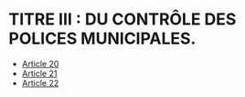 # TITRE III : DU CONTRÔLE DES POLICES MUNICIPALES.

- [Article 20](article-20.md)
- [Article 21](article-21.md)
- [Article 22](article-22.md)
